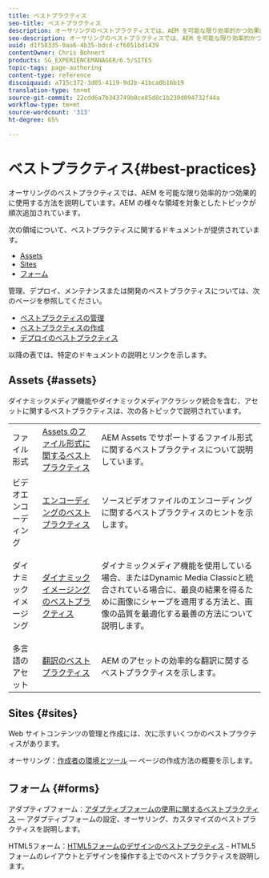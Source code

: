 ```yaml
---
title: ベストプラクティス
seo-title: ベストプラクティス
description: オーサリングのベストプラクティスでは、AEM を可能な限り効率的かつ効果的に使用する方法を説明しています。AEM の様々な領域を対象としたトピックが順次追加されています。
seo-description: オーサリングのベストプラクティスでは、AEM を可能な限り効率的かつ効果的に使用する方法を説明しています。AEM の様々な領域を対象としたトピックが順次追加されています。
uuid: d1f58335-0aa6-4b35-bdcd-cf6051bd1439
contentOwner: Chris Bohnert
products: SG_EXPERIENCEMANAGER/6.5/SITES
topic-tags: page-authoring
content-type: reference
discoiquuid: a715c372-3d05-4119-9d2b-41bca0b16b19
translation-type: tm+mt
source-git-commit: 22cdd6a7b343749b8ce85d8c1b230d094732f44a
workflow-type: tm+mt
source-wordcount: '313'
ht-degree: 65%

---
```



# ベストプラクティス{#best-practices}

オーサリングのベストプラクティスでは、AEM を可能な限り効率的かつ効果的に使用する方法を説明しています。AEM の様々な領域を対象としたトピックが順次追加されています。

次の領域について、ベストプラクティスに関するドキュメントが提供されています。

* [Assets](#assets)
* [Sites](#sites)
* [フォーム](#forms)

管理、デプロイ、メンテナンスまたは開発のベストプラクティスについては、次のページを参照してください。

* [ベストプラクティスの管理](/help/sites-administering/administer-best-practices.md)
* [ベストプラクティスの作成](/help/sites-developing/best-practices.md)
* [デプロイのベストプラクティス](/help/sites-deploying/best-practices.md)

以降の表では、特定のドキュメントの説明とリンクを示します。

## Assets {#assets}

ダイナミックメディア機能やダイナミックメディアクラシック統合を含む、アセットに関するベストプラクティスは、次の各トピックで説明されています。

<table>
 <tbody>
  <tr>
   <td>ファイル形式</td>
   <td><a href="/help/assets/assets-file-format-best-practices.md">Assets のファイル形式に関するベストプラクティス</a></td>
   <td>AEM Assets でサポートするファイル形式に関するベストプラクティスについて説明しています。</td>
  </tr>
  <tr>
   <td>ビデオエンコーディング</td>
   <td><a href="/help/assets/video.md#best-practices-for-encoding-videos">エンコーディングのベストプラクティス</a></td>
   <td>ソースビデオファイルのエンコーディングに関するベストプラクティスのヒントを示します。</td>
  </tr>
  <tr>
   <td>ダイナミックイメージング</td>
   <td><a href="/help/assets/best-practices-for-optimizing-the-quality-of-your-images.md">ダイナミックイメージングのベストプラクティス</a></td>
   <td><p>ダイナミックメディア機能を使用している場合、またはDynamic Media Classicと統合されている場合に、最良の結果を得るために画像にシャープを適用する方法と、画像の品質を最適化する最善の方法について説明します。 </p> </td>
  </tr>
  <tr>
   <td>多言語のアセット</td>
   <td><a href="/help/assets/best-practices-for-translating-assets-efficiently.md">翻訳のベストプラクティス</a></td>
   <td>AEM のアセットの効率的な翻訳に関するベストプラクティスを示します。</td>
  </tr>
 </tbody>
</table>

## Sites {#sites}

Web サイトコンテンツの管理と作成には、次に示すいくつかのベストプラクティスがあります。

オーサリング：[作成者の環境とツール](/help/sites-classic-ui-authoring/classic-page-author-env-tools.md) — ページの作成方法の概要を示します。

## フォーム {#forms}

アダプティブフォーム：[アダプティブフォームの使用に関するベストプラクティス](/help/forms/using/adaptive-forms-best-practices.md) — アダプティブフォームの設定、オーサリング、カスタマイズのベストプラクティスを説明します。

HTML5フォーム：[HTML5フォームのデザインのベストプラクティス](/help/forms/using/best-practices-for-html5-forms.md) - HTML5フォームのレイアウトとデザインを操作する上でのベストプラクティスを説明します。
